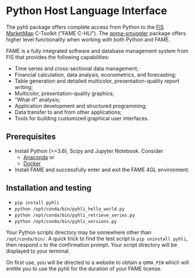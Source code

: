 # Python Host Language Interface
The pyhli package offers complete access from Python to the [FIS MarketMap](https://fame.sungard.com/support.html) 
C-Toolkit ("FAME C-HLI").  The [qoma-smuggler](https://github.com/qomaio/python-smuggler) package offers higher level functionality when working with both Python and FAME.

FAME is a fully integrated software and database 
management system from FIS that provides the following capabilities: 

* Time series and cross-sectional data management;
* Financial calculation, data analysis, econometrics, and forecasting;
* Table generation and detailed multicolor, presentation-quality report writing;
* Multicolor, presentation-quality graphics;
* "What-if" analysis;
* Application development and structured programming;
* Data transfer to and from other applications;
* Tools for building customized graphical user interfaces.

## Prerequisites

* Install Python (>=3.6), Scipy and Jupyter Notebook. Consider
    * [Anaconda](https://www.anaconda.com/download/) or
    * [Docker](https://hub.docker.com/r/jupyter/scipy-notebook/)
* Install FAME and successfully enter and exit the FAME 4GL environment.
    
## Installation and testing

* `pip install pyhli`
* `python /opt/conda/bin/pyhli_hello_world.py`
* `python /opt/conda/bin/pyhli_retrieve_series.py`
* `python /opt/conda/bin/pyhli_versions.py`

Your Python scripts directory may be somewhere other than `/opt/conda/bin/`.  A quick trick to find the test script is `pip uninstall pyhli`, then respond `n` to the confirmation prompt.  Your script directory will be displayed to your terminal.

On first use, you will be directed to a website to obtain a `QOMA_PIN` which will entitle you to use the pyhli
for the duration of your FAME license.
